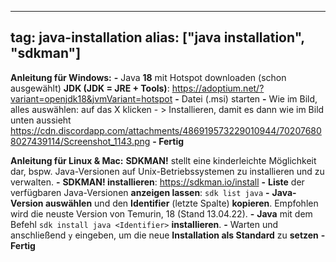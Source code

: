 
---
tag: java-installation
alias: ["java installation", "sdkman"]
---

__Anleitung für Windows:__
**-** Java **18** mit Hotspot downloaden (schon ausgewählt)
**JDK (JDK = JRE + Tools)**: <https://adoptium.net/?variant=openjdk18&jvmVariant=hotspot>
**-** Datei (.msi) starten
**-** Wie im Bild, alles auswählen: auf das X klicken - > Installieren, damit es dann wie im Bild unten aussieht
https://cdn.discordapp.com/attachments/486919573229010944/702076808027439114/Screenshot_1143.png
**- Fertig**

__Anleitung für Linux & Mac:__
**SDKMAN!** stellt eine kinderleichte Möglichkeit dar, bspw. Java-Versionen auf Unix-Betriebssystemen zu installieren und zu verwalten.
**-** **SDKMAN! installieren**: <https://sdkman.io/install>
**-** **Liste** der verfügbaren Java-Versionen **anzeigen lassen**: `sdk list java`
**-** **Java-Version auswählen** und den **Identifier** (letzte Spalte) **kopieren**. Empfohlen wird die neuste Version von Temurin, 18 (Stand 13.04.22).
**-** **Java** mit dem Befehl `sdk install java <Identifier>` **installieren**.
**-** Warten und anschließend `y` eingeben, um die neue **Installation als Standard** zu **setzen**
**- Fertig**
